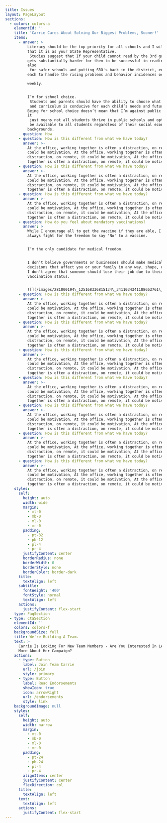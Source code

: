 ```yaml
---
title: Issues
layout: PageLayout
sections:
  - colors: colors-a
    elementId: ''
    title: 'Carrie Cares About Solving Our Biggest Problems, Sooner!'
    items:
      - answer: >
          Literacy should be the top priority for all schools and I will ensure
          that it is as your State Representative.
           Studies suggest that If your child cannot read by the 3rd grade, it 
          gets substantially harder for them to be successful in reading. I’m
          also
           for safer schools and putting SRO's back in the district, equipping 
          each to handle the rising problems and behavior incidences occurring 

          weekly.


          I’m for school choice.
           Students and parents should have the ability to choose what environment
           and curriculum is conducive for each child’s needs and future goals. 
          Being for school choice doesn’t mean that I’m against public schools,
          it
           just means not all students thrive in public schools and options should
           be available to all students regardless of their social economic 
          backgrounds.
        question: How
      - question: How is this different from what we have today?
        answer: >-
          At the office, working together is often a distraction, on remote, it
          could be motivation, At the office, working together is often a
          distraction, on remote, it could be motivation, At the office, working
          together is often a distraction, on remote, it could be motivation
      - question: How is this different from what we have today?
        answer: >-
          At the office, working together is often a distraction, on remote, it
          could be motivation, At the office, working together is often a
          distraction, on remote, it could be motivation, At the office, working
          together is often a distraction, on remote, it could be motivation
      - question: How is this different from what we have today?
        answer: >-
          At the office, working together is often a distraction, on remote, it
          could be motivation, At the office, working together is often a
          distraction, on remote, it could be motivation, At the office, working
          together is often a distraction, on remote, it could be motivation
      - question: How do you feel about mandatory vaccinations?
        answer: >
          While I encourage all to get the vaccine if they are able, I will
          always fight for the freedom to say 'No' to a vaccine.


          I’m the only candidate for medical freedom.


          I don’t believe governments or businesses should make medical
          decisions that affect you or your family in any way, shape, or form. 
          I don't agree that someone should lose their job due to their COVID-19
          vaccination status.


          ![](/images/281000194\_125168336815134\_3411034341188653761\_n.jpg)
      - question: How is this different from what we have today?
        answer: >-
          At the office, working together is often a distraction, on remote, it
          could be motivation, At the office, working together is often a
          distraction, on remote, it could be motivation, At the office, working
          together is often a distraction, on remote, it could be motivation
      - question: How is this different from what we have today?
        answer: >-
          At the office, working together is often a distraction, on remote, it
          could be motivation, At the office, working together is often a
          distraction, on remote, it could be motivation, At the office, working
          together is often a distraction, on remote, it could be motivation
      - question: How is this different from what we have today?
        answer: >-
          At the office, working together is often a distraction, on remote, it
          could be motivation, At the office, working together is often a
          distraction, on remote, it could be motivation, At the office, working
          together is often a distraction, on remote, it could be motivation
      - question: How is this different from what we have today?
        answer: >-
          At the office, working together is often a distraction, on remote, it
          could be motivation, At the office, working together is often a
          distraction, on remote, it could be motivation, At the office, working
          together is often a distraction, on remote, it could be motivation
      - question: How is this different from what we have today?
        answer: >-
          At the office, working together is often a distraction, on remote, it
          could be motivation, At the office, working together is often a
          distraction, on remote, it could be motivation, At the office, working
          together is often a distraction, on remote, it could be motivation
      - question: How is this different from what we have today?
        answer: >-
          At the office, working together is often a distraction, on remote, it
          could be motivation, At the office, working together is often a
          distraction, on remote, it could be motivation, At the office, working
          together is often a distraction, on remote, it could be motivation
      - question: How is this different from what we have today?
        answer: >-
          At the office, working together is often a distraction, on remote, it
          could be motivation, At the office, working together is often a
          distraction, on remote, it could be motivation, At the office, working
          together is often a distraction, on remote, it could be motivation
    styles:
      self:
        height: auto
        width: wide
        margin:
          - mt-0
          - mb-0
          - ml-0
          - mr-0
        padding:
          - pt-32
          - pb-12
          - pl-4
          - pr-4
        justifyContent: center
        borderRadius: none
        borderWidth: 0
        borderStyle: none
        borderColor: border-dark
      title:
        textAlign: left
      subtitle:
        fontWeight: '400'
        fontStyle: normal
        textAlign: left
      actions:
        justifyContent: flex-start
    type: FaqSection
  - type: CtaSection
    elementId: ''
    colors: colors-f
    backgroundSize: full
    title: We're Building A Team.
    text: >
      Carrie Is Looking For New Team Members - Are You Interested In Learning
      More About Her Campaign?
    actions:
      - type: Button
        label: Join Team Carrie
        url: /join
        style: primary
      - type: Button
        label: Read Endorsements
        showIcon: true
        icon: arrowRight
        url: /endorsements
        style: link
    backgroundImage: null
    styles:
      self:
        height: auto
        width: narrow
        margin:
          - mt-0
          - mb-0
          - ml-0
          - mr-0
        padding:
          - pt-24
          - pb-24
          - pl-4
          - pr-4
        alignItems: center
        justifyContent: center
        flexDirection: col
      title:
        textAlign: left
      text:
        textAlign: left
      actions:
        justifyContent: flex-start
---
```

